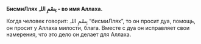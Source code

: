 **БисмиЛлях بِسْمِ اللہِ - во имя Аллаха.**  

Когда человек говорит: بِسْمِ اللہِ “бисмиЛлях”, то он просит
дуа, помощь, он просит у Аллаха милости, блага. Вместе с дуа он
исправляет свои намерения, что это дело он делает для Аллаха.